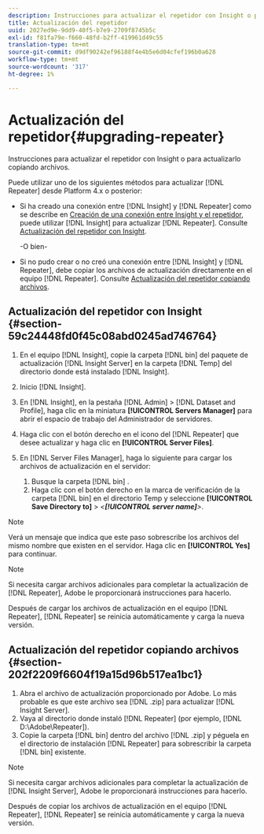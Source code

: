 ```yaml
---
description: Instrucciones para actualizar el repetidor con Insight o para actualizarlo copiando archivos.
title: Actualización del repetidor
uuid: 2027ed9e-9dd9-40f5-b7e9-2709f8745b5c
exl-id: f81fa79e-f660-48fd-b2ff-419961d49c55
translation-type: tm+mt
source-git-commit: d9df90242ef96188f4e4b5e6d04cfef196b0a628
workflow-type: tm+mt
source-wordcount: '317'
ht-degree: 1%

---
```


# Actualización del repetidor{#upgrading-repeater}

Instrucciones para actualizar el repetidor con Insight o para actualizarlo copiando archivos.

Puede utilizar uno de los siguientes métodos para actualizar [!DNL Repeater] desde Platform 4.x o posterior:

* Si ha creado una conexión entre [!DNL Insight] y [!DNL Repeater] como se describe en [Creación de una conexión entre Insight y el repetidor](../../../../home/c-inst-svr/c-rptr-fntly/c-cnfg-rptr-fntly/t-crt-conn-ins-rptr.md#task-785bfe5f0e31484683e4345038add118), puede utilizar [!DNL Insight] para actualizar [!DNL Repeater]. Consulte [Actualización del repetidor con Insight](../../../../home/c-inst-svr/c-upgrd-uninst-sftwr/c-upgrd-sftwr/c-upgrd-rptr.md#section-59c24448fd0f45c08abd0245ad746764).

   -O bien-

* Si no pudo crear o no creó una conexión entre [!DNL Insight] y [!DNL Repeater], debe copiar los archivos de actualización directamente en el equipo [!DNL Repeater]. Consulte [Actualización del repetidor copiando archivos](../../../../home/c-inst-svr/c-upgrd-uninst-sftwr/c-upgrd-sftwr/c-upgrd-rptr.md#section-202f2209f6604f19a15d96b517ea1bc1).

## Actualización del repetidor con Insight {#section-59c24448fd0f45c08abd0245ad746764}

1. En el equipo [!DNL Insight], copie la carpeta [!DNL bin] del paquete de actualización [!DNL Insight Server] en la carpeta [!DNL Temp] del directorio donde está instalado [!DNL Insight].
1. Inicio [!DNL Insight].
1. En [!DNL Insight], en la pestaña [!DNL Admin] > [!DNL Dataset and Profile], haga clic en la miniatura **[!UICONTROL Servers Manager]** para abrir el espacio de trabajo del Administrador de servidores.
1. Haga clic con el botón derecho en el icono del [!DNL Repeater] que desee actualizar y haga clic en **[!UICONTROL Server Files]**.
1. En [!DNL Server Files Manager], haga lo siguiente para cargar los archivos de actualización en el servidor:

   1. Busque la carpeta [!DNL bin] .
   1. Haga clic con el botón derecho en la marca de verificación de la carpeta [!DNL bin] en el directorio Temp y seleccione **[!UICONTROL Save Directory to]** > *&lt;**[!UICONTROL server name]**>*.

>[!NOTE]
>
>Verá un mensaje que indica que este paso sobrescribe los archivos del mismo nombre que existen en el servidor. Haga clic en **[!UICONTROL Yes]** para continuar.

>[!NOTE]
>
>Si necesita cargar archivos adicionales para completar la actualización de [!DNL Repeater], Adobe le proporcionará instrucciones para hacerlo.

Después de cargar los archivos de actualización en el equipo [!DNL Repeater], [!DNL Repeater] se reinicia automáticamente y carga la nueva versión.

## Actualización del repetidor copiando archivos {#section-202f2209f6604f19a15d96b517ea1bc1}

1. Abra el archivo de actualización proporcionado por Adobe. Lo más probable es que este archivo sea [!DNL .zip] para actualizar [!DNL Insight Server].
1. Vaya al directorio donde instaló [!DNL Repeater] (por ejemplo, [!DNL D:\Adobe\Repeater]).
1. Copie la carpeta [!DNL bin] dentro del archivo [!DNL .zip] y péguela en el directorio de instalación [!DNL Repeater] para sobrescribir la carpeta [!DNL bin] existente.

>[!NOTE]
>
>Si necesita cargar archivos adicionales para completar la actualización de [!DNL Insight Server], Adobe le proporcionará instrucciones para hacerlo.

Después de copiar los archivos de actualización en el equipo [!DNL Repeater], [!DNL Repeater] se reinicia automáticamente y carga la nueva versión.
